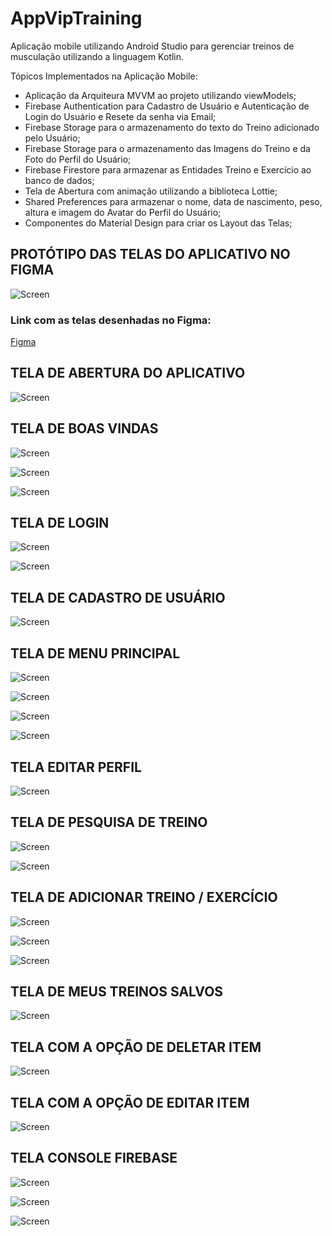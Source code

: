 # AppVipTraining
Aplicação mobile utilizando Android Studio para gerenciar treinos de musculação utilizando a linguagem Kotlin.

Tópicos Implementados na Aplicação Mobile:
- Aplicação da Arquiteura MVVM ao projeto utilizando viewModels;
- Firebase Authentication para Cadastro de Usuário e Autenticação de Login do Usuário e Resete da senha via Email;
- Firebase Storage para o armazenamento do texto do Treino adicionado pelo Usuário;
- Firebase Storage para o armazenamento das Imagens do Treino e da Foto do Perfil do Usuário;
- Firebase Firestore para armazenar as Entidades Treino e Exercício ao banco de dados;
- Tela de Abertura com animação utilizando a biblioteca Lottie;
- Shared Preferences para armazenar o nome, data de nascimento, peso, altura e imagem do Avatar do Perfil do Usuário; 
- Componentes do Material Design para criar os Layout das Telas;


## PROTÓTIPO DAS TELAS DO APLICATIVO NO FIGMA

![Screen](screen/img23.PNG)

### Link com as telas desenhadas no Figma:

[Figma](https://www.figma.com/file/J2iXG58WH6qTUWO2nrHEsg/Fitness-App-UI-Design?node-id=0%3A1)

## TELA DE ABERTURA DO APLICATIVO

![Screen](screen/img00.jpg)

## TELA DE BOAS VINDAS

![Screen](screen/img01.jpg)

![Screen](screen/img02.jpg)

![Screen](screen/img03.jpg)

## TELA DE LOGIN

![Screen](screen/img04.jpg)

![Screen](screen/img05.jpg)

## TELA DE CADASTRO DE USUÁRIO

![Screen](screen/img06.jpg)

## TELA DE MENU PRINCIPAL

![Screen](screen/img07.jpg)

![Screen](screen/img08.jpg)

![Screen](screen/img09.jpg)

![Screen](screen/img10.jpg)

## TELA EDITAR PERFIL

![Screen](screen/img11.jpg)

## TELA DE PESQUISA DE TREINO

![Screen](screen/img12.jpg)

![Screen](screen/img13.jpg)

## TELA DE ADICIONAR TREINO / EXERCÍCIO

![Screen](screen/img14.jpg)

![Screen](screen/img15.jpg)

![Screen](screen/img16.jpg)

## TELA DE MEUS TREINOS SALVOS

![Screen](screen/img17.jpg)

## TELA COM A OPÇÃO DE DELETAR ITEM

![Screen](screen/img18.jpg)

## TELA COM A OPÇÃO DE EDITAR ITEM

![Screen](screen/img19.jpg)

## TELA CONSOLE FIREBASE

![Screen](screen/img20.PNG)

![Screen](screen/img21.PNG)

![Screen](screen/img22.PNG)
